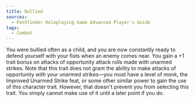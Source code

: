 ```yaml
---
title: Bullied
sources:
  - Pathfinder Roleplaying Game Advanced Player's Guide
tags:
  - Combat
---
```


You were bullied often as a child, and you are now constantly ready to defend yourself with your fists when an enemy comes near. You gain a +1 trait bonus on attacks of opportunity attack rolls made with unarmed strikes. Note that this trait does not grant the ability to make attacks of opportunity with your unarmed strikes—you must have a level of monk, the Improved Unarmed Strike feat, or some other similar power to gain the use of this character trait. However, that doesn't prevent you from selecting this trait. You simply cannot make use of it until a later point if you do.

